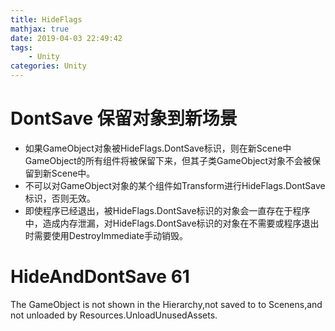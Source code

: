 ```yaml
---
title: HideFlags
mathjax: true
date: 2019-04-03 22:49:42
tags:
    - Unity
categories: Unity
---
```

# DontSave 保留对象到新场景

- 如果GameObject对象被HideFlags.DontSave标识，则在新Scene中GameObject的所有组件将被保留下来，但其子类GameObject对象不会被保留到新Scene中。
- 不可以对GameObject对象的某个组件如Transform进行HideFlags.DontSave标识，否则无效。
- 即使程序已经退出，被HideFlags.DontSave标识的对象会一直存在于程序中，造成内存泄漏，对HideFlags.DontSave标识的对象在不需要或程序退出时需要使用DestroyImmediate手动销毁。

# HideAndDontSave 61

The GameObject is not shown in the Hierarchy,not saved to to Scenens,and not unloaded by Resources.UnloadUnusedAssets.

